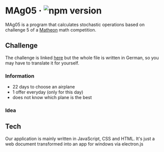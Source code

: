 # MAg05 &middot; ![npm version](https://img.shields.io/npm/v/electron.svg)
MAg05 is a program that calculates stochastic operations based on challenge 5 of a [Matheon](https://www.matheon.de) math competition.


## Challenge
The challenge is linked [here](https://github.com/SamderJK/MAg05/blob/v1.0.1/airplane.pdf) but the whole file is written in German, so you may have to translate it for yourself.

### Information
* 22 days to choose an airplane
* 1 offer everyday (only for this day)
* does not know which plane is the best

### Idea

## Tech
Our application is mainly written in JavaScript, CSS and HTML. It's just a web document transformed into an app for windows via electron.js
